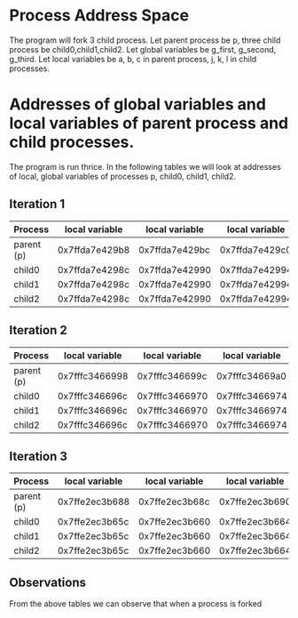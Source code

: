 # Process Address Space

The program will fork 3 child process. Let parent process be p, three child process be child0,child1,child2. Let global variables be g_first, g_second, g_third. Let local variables be a, b, c in parent process, j, k, l in child processes. <br>

# Addresses of global variables and local variables of parent process and child processes.

The program is run thrice. In the following tables we will look at addresses of local, global variables of processes p, child0, child1, child2. <br>

## Iteration 1

Process | local variable | local variable | local variable | g_first | g_second | g_third
----------|--------|-------|------|------|------|------
parent (p) | 0x7ffda7e429b8 | 0x7ffda7e429bc | 0x7ffda7e429c0 | 0x602088 | 0x60208c | 0x602090 
child0 | 0x7ffda7e4298c | 0x7ffda7e42990 | 0x7ffda7e42994 | 0x602088 | 0x60208c | 0x602090
child1 | 0x7ffda7e4298c | 0x7ffda7e42990 | 0x7ffda7e42994 | 0x602088 | 0x60208c | 0x602090
child2 | 0x7ffda7e4298c | 0x7ffda7e42990 | 0x7ffda7e42994 | 0x602088 | 0x60208c | 0x602090

## Iteration 2

Process | local variable | local variable | local variable | g_first | g_second | g_third
----------|--------|-------|------|------|------|------
parent (p) | 0x7fffc3466998 | 0x7fffc346699c | 0x7fffc34669a0 | 0x602088 | 0x60208c | 0x602090 
child0 | 0x7fffc346696c | 0x7fffc3466970 | 0x7fffc3466974 | 0x602088 | 0x60208c | 0x602090
child1 | 0x7fffc346696c | 0x7fffc3466970 | 0x7fffc3466974 | 0x602088 | 0x60208c | 0x602090
child2 | 0x7fffc346696c | 0x7fffc3466970 | 0x7fffc3466974 | 0x602088 | 0x60208c | 0x602090

## Iteration 3

Process | local variable | local variable | local variable | g_first | g_second | g_third
----------|--------|-------|------|------|------|------
parent (p) | 0x7ffe2ec3b688 | 0x7ffe2ec3b68c | 0x7ffe2ec3b690 | 0x602088 | 0x60208c | 0x602090 
child0 | 0x7ffe2ec3b65c | 0x7ffe2ec3b660 | 0x7ffe2ec3b664 | 0x602088 | 0x60208c | 0x602090
child1 | 0x7ffe2ec3b65c | 0x7ffe2ec3b660 | 0x7ffe2ec3b664 | 0x602088 | 0x60208c | 0x602090
child2 | 0x7ffe2ec3b65c | 0x7ffe2ec3b660 | 0x7ffe2ec3b664 | 0x602088 | 0x60208c | 0x602090

## Observations

From the above tables we can observe that when a process is forked 
